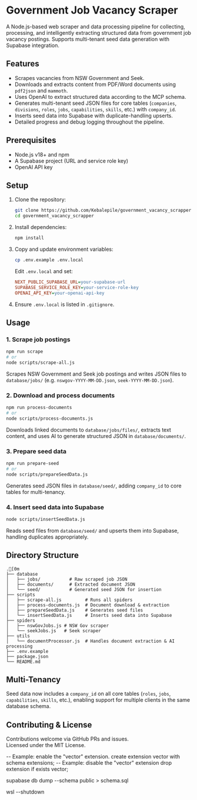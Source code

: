 # Government Job Vacancy Scraper

A Node.js-based web scraper and data processing pipeline for collecting, processing, and intelligently extracting structured data from government job vacancy postings. Supports multi-tenant seed data generation with Supabase integration.

## Features

- Scrapes vacancies from NSW Government and Seek.
- Downloads and extracts content from PDF/Word documents using `pdf2json` and `mammoth`.
- Uses OpenAI to extract structured data according to the MCP schema.
- Generates multi-tenant seed JSON files for core tables (`companies`, `divisions`, `roles`, `jobs`, `capabilities`, `skills`, etc.) with `company_id`.
- Inserts seed data into Supabase with duplicate-handling upserts.
- Detailed progress and debug logging throughout the pipeline.

## Prerequisites

- Node.js v18+ and npm
- A Supabase project (URL and service role key)
- OpenAI API key

## Setup

1. Clone the repository:
   ```bash
   git clone https://github.com/Kebalepile/government_vacancy_scrapper.git
   cd government_vacancy_scrapper
   ```
2. Install dependencies:
   ```bash
   npm install
   ```
3. Copy and update environment variables:
   ```bash
   cp .env.example .env.local
   ```
   Edit `.env.local` and set:
   ```ini
   NEXT_PUBLIC_SUPABASE_URL=your-supabase-url
   SUPABASE_SERVICE_ROLE_KEY=your-service-role-key
   OPENAI_API_KEY=your-openai-api-key
   ```
4. Ensure `.env.local` is listed in `.gitignore`.

## Usage

### 1. Scrape job postings

```bash
npm run scrape
# or
node scripts/scrape-all.js
```

Scrapes NSW Government and Seek job postings and writes JSON files to `database/jobs/` (e.g. `nswgov-YYYY-MM-DD.json`, `seek-YYYY-MM-DD.json`).

### 2. Download and process documents

```bash
npm run process-documents
# or
node scripts/process-documents.js
```

Downloads linked documents to `database/jobs/files/`, extracts text content, and uses AI to generate structured JSON in `database/documents/`.

### 3. Prepare seed data

```bash
npm run prepare-seed
# or
node scripts/prepareSeedData.js
```

Generates seed JSON files in `database/seed/`, adding `company_id` to core tables for multi-tenancy.

### 4. Insert seed data into Supabase

```bash
node scripts/insertSeedData.js
```

Reads seed files from `database/seed/` and upserts them into Supabase, handling duplicates appropriately.

## Directory Structure

```
.[0m
├── database
│   ├── jobs/           # Raw scraped job JSON
│   ├── documents/      # Extracted document JSON
│   └── seed/           # Generated seed JSON for insertion
├── scripts
│   ├── scrape-all.js         # Runs all spiders
│   ├── process-documents.js  # Document download & extraction
│   ├── prepareSeedData.js    # Generates seed files
│   └── insertSeedData.js     # Inserts seed data into Supabase
├── spiders
│   ├── nswGovJobs.js # NSW Gov scraper
│   └── seekJobs.js   # Seek scraper
├── utils
│   └── documentProcessor.js  # Handles document extraction & AI processing
├── .env.example
├── package.json
└── README.md
```

## Multi-Tenancy

Seed data now includes a `company_id` on all core tables (`roles`, `jobs`, `capabilities`, `skills`, etc.), enabling support for multiple clients in the same database schema.

## Contributing & License

Contributions welcome via GitHub PRs and issues.  
Licensed under the MIT License.


-- Example: enable the "vector" extension.
create extension vector
with
  schema extensions;
-- Example: disable the "vector" extension
drop
  extension if exists vector;


supabase db dump --schema public > schema.sql

wsl --shutdown